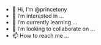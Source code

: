 - 👋 Hi, I’m @princetony
- 👀 I’m interested in ...
- 🌱 I’m currently learning ...
- 💞️ I’m looking to collaborate on ...
- 📫 How to reach me ...

<!---
princetony/princetony is a ✨ special ✨ repository because its `README.md` (this file) appears on your GitHub profile.
You can click the Preview link to take a look at your changes.
--->
